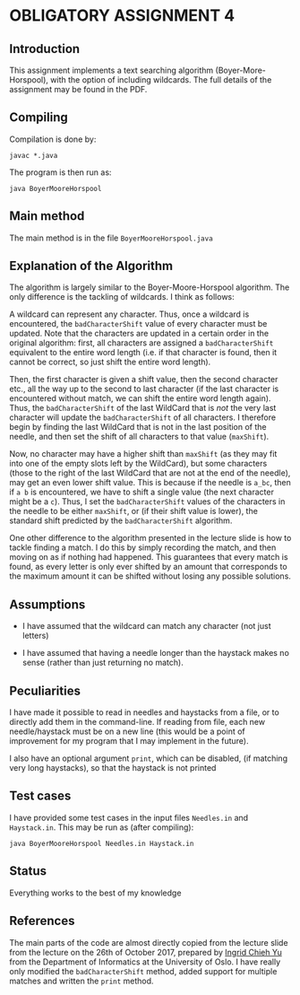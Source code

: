 # OBLIGATORY ASSIGNMENT 4
## Introduction
This assignment implements a text searching algorithm (Boyer-More-Horspool), with the option of including wildcards. The full details of the assignment may be found in the PDF.

## Compiling
Compilation is done by:

    javac *.java

The program is then run as:

    java BoyerMooreHorspool


## Main method
The main method is in the file `BoyerMooreHorspool.java`


## Explanation of the Algorithm
The algorithm is largely similar to the Boyer-Moore-Horspool algorithm.
The only difference is the tackling of wildcards. I think as follows:

A wildcard can represent any character. Thus, once a wildcard is encountered, the 
`badCharacterShift` value of every character must be updated. Note that the characters
are updated in a certain order in the original algorithm: first, all characters 
are assigned a `badCharacterShift` equivalent to the entire word length (i.e.
if that character is found, then it cannot be correct, so just shift the entire word length).

Then, the first character is given a shift value, then the second character etc., all the way
up to the second to last character (if the last character is encountered without match, we can
shift the entire word length again).
Thus, the `badCharacterShift` of the last WildCard that is *not* the very last character
will update the `badCharacterShift` of all characters. I therefore begin
by finding the last WildCard that is not in the last position of the needle,
and then set the shift of all characters to that value (`maxShift`).

Now, no character may have a higher shift than `maxShift` (as they may
fit into one of the empty slots left by the WildCard), but some characters (those to the right
of the last WildCard that are not at the end of the needle), may get an even lower shift value.
This is because if the needle is `a_bc`, then if `a b` is encountered, we have to shift a single value
(the next character might be a `c`). Thus, I set the `badCharacterShift` values of the characters
in the needle to be either `maxShift`, or (if their shift value is lower), the standard shift
predicted by the `badCharacterShift` algorithm.

One other difference to the algorithm presented in the lecture slide is how to tackle
finding a match. I do this by simply recording the match, and then moving on as if nothing
had happened. This guarantees that every match is found, as every letter is only ever
shifted by an amount that corresponds to the maximum amount it can be shifted without losing
any possible solutions.

## Assumptions
* I have assumed that the wildcard can match any character (not just letters)

* I have assumed that having a needle longer than the haystack makes 
no sense (rather than just returning no match).

## Peculiarities
I have made it possible to read in needles and haystacks from a file, or to directly add them in the command-line. If reading from file,
each new needle/haystack must be on a new line (this would be a point of improvement for my program that I may implement in the future).

I also have an optional argument `print`, which can be disabled, (if matching very long haystacks), so that the haystack is not printed

## Test cases
I have provided some test cases in the input files `Needles.in` and `Haystack.in`. This may be run as (after compiling):

    java BoyerMooreHorspool Needles.in Haystack.in


## Status
Everything works to the best of my knowledge


## References
The main parts of the code are almost directly copied from the lecture slide from the lecture on the 26th of October 2017, prepared by [ Ingrid Chieh Yu ](https://www.mn.uio.no/ifi/personer/vit/ingridcy/index.html) from the Department of Informatics at the University of Oslo. I have really
only modified the `badCharacterShift` method, added support for multiple matches and written the `print` method.
